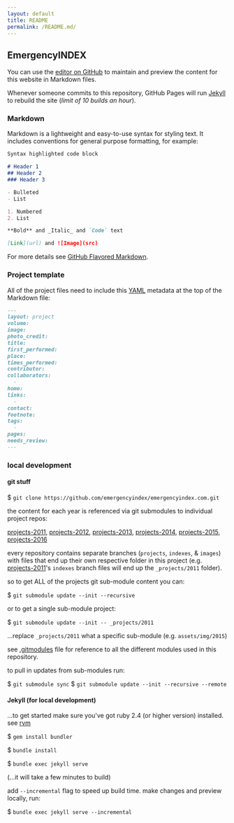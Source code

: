 ```yaml
---
layout: default
title: README
permalink: /README.md/
---
```

## EmergencyINDEX

You can use the [editor on GitHub](https://github.com/emergencyindex/emergencyindex.com/edit/master/README.md) to maintain and preview the content for this website in Markdown files.

Whenever someone commits to this repository, GitHub Pages will run [Jekyll](https://jekyllrb.com/) to rebuild the site (_limit of 10 builds an hour_). 

### Markdown

Markdown is a lightweight and easy-to-use syntax for styling text. It includes conventions for general purpose formatting, for example:

```markdown
Syntax highlighted code block

# Header 1
## Header 2
### Header 3

- Bulleted
- List

1. Numbered
2. List

**Bold** and _Italic_ and `Code` text

[Link](url) and ![Image](src)
```

For more details see [GitHub Flavored Markdown](https://guides.github.com/features/mastering-markdown/).

### Project template

All of the project files need to include this [YAML](http://yaml.org/) metadata at the top of the Markdown file:

```markdown
---
layout: project
volume: 
image: 
photo_credit: 
title: 
first_performed: 
place: 
times_performed: 
contributor: 
collaborators:
  -
home: 
links: 
  - 
contact: 
footnote: 
tags: 
  - 
pages:
needs_review:
---

```

### local development 

#### git stuff 

$ `git clone https://github.com/emergencyindex/emergencyindex.com.git`

the content for each year is referenced via git submodules to individual project repos: 

[projects-2011](https://github.com/emergencyindex/projects-2011),
[projects-2012](https://github.com/emergencyindex/projects-2012),
[projects-2013](https://github.com/emergencyindex/projects-2013),
[projects-2014](https://github.com/emergencyindex/projects-2014),
[projects-2015](https://github.com/emergencyindex/projects-2015),
[projects-2016](https://github.com/emergencyindex/projects-2016)

every repository contains separate branches (`projects`, `indexes`, & `images`) with files that end up their own respective folder in this project (e.g. [projects-2011](https://github.com/emergencyindex/projects-2011)'s `indexes` branch files will end up the `_projects/2011` folder).  

so to get ALL of the projects git sub-module content you can:

$ `git submodule update --init --recursive`

or to get a single sub-module project:

$ `git submodule update --init -- _projects/2011`

...replace `_projects/2011` what a specific sub-module (e.g. `assets/img/2015`) 

see [.gitmodules](https://github.com/emergencyindex/emergencyindex.com/blob/master/.gitmodules) file for reference to all the different modules used in this repository.

to pull in updates from sub-modules run:

$ `git submodule sync`
$ `git submodule update --init --recursive --remote`


#### Jekyll (for local development)

...to get started make sure you've got ruby 2.4 (or higher version) installed. see [rvm](https://rvm.io/)

$ `gem install bundler`

$ `bundle install`

$ `bundle exec jekyll serve` 

(...it will take a few minutes to build)

add `--incremental` flag to speed up build time. make changes and preview locally, run:

$ `bundle exec jekyll serve --incremental`
